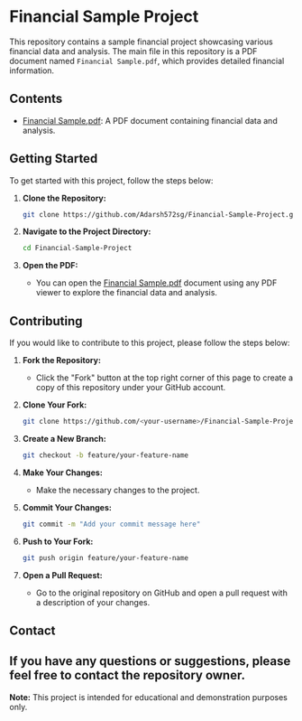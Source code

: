 # Financial Sample Project

This repository contains a sample financial project showcasing various financial data and analysis. The main file in this repository is a PDF document named `Financial Sample.pdf`, which provides detailed financial information.

## Contents

- [Financial Sample.pdf](https://github.com/Adarsh572sg/Financial-Sample-Project/blob/main/Financial%20Sample.pdf): A PDF document containing financial data and analysis.

## Getting Started

To get started with this project, follow the steps below:

1. **Clone the Repository:**
   ```bash
   git clone https://github.com/Adarsh572sg/Financial-Sample-Project.git
   ```

2. **Navigate to the Project Directory:**
   ```bash
   cd Financial-Sample-Project
   ```

3. **Open the PDF:**
   - You can open the [Financial Sample.pdf](https://github.com/Adarsh572sg/Financial-Sample-Project/blob/main/Financial%20Sample.pdf) document using any PDF viewer to explore the financial data and analysis.

## Contributing

If you would like to contribute to this project, please follow the steps below:

1. **Fork the Repository:**
   - Click the "Fork" button at the top right corner of this page to create a copy of this repository under your GitHub account.

2. **Clone Your Fork:**
   ```bash
   git clone https://github.com/<your-username>/Financial-Sample-Project.git
   ```

3. **Create a New Branch:**
   ```bash
   git checkout -b feature/your-feature-name
   ```

4. **Make Your Changes:**
   - Make the necessary changes to the project.

5. **Commit Your Changes:**
   ```bash
   git commit -m "Add your commit message here"
   ```

6. **Push to Your Fork:**
   ```bash
   git push origin feature/your-feature-name
   ```

7. **Open a Pull Request:**
   - Go to the original repository on GitHub and open a pull request with a description of your changes.

## Contact

If you have any questions or suggestions, please feel free to contact the repository owner.
---
**Note:** This project is intended for educational and demonstration purposes only.
